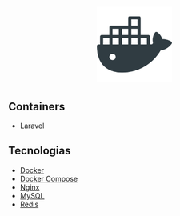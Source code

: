 <h1 align="center">
    <img alt="DevRadar" title="Docker" src="https://github.com/DiegoLourenco/docker-containers/raw/master/.github/docker-logo.png?sanitize=true" width="150px" />
</h1>

## Containers

- Laravel

## Tecnologias

- [Docker](https://www.docker.com/)
- [Docker Compose](https://docs.docker.com/compose/)
- [Nginx](https://www.nginx.com/)
- [MySQL](https://www.mysql.com/)
- [Redis](https://redis.io/)
